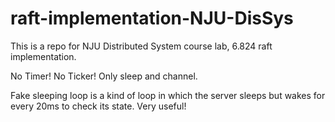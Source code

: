 # raft-implementation-NJU-DisSys

This is a repo for NJU Distributed System course lab, 6.824 raft implementation.

No Timer! No Ticker! Only sleep and channel.

Fake sleeping loop is a kind of loop in which the server sleeps but wakes for every 20ms to check its state. Very useful!
